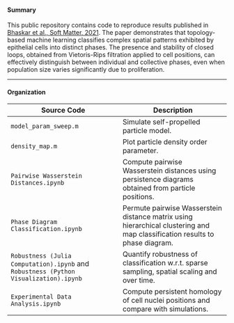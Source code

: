 #### Summary

This public repository contains code to reproduce results published in [Bhaskar et al., Soft Matter, 2021](https://doi.org/10.1039/D1SM00072A "DOI: 10.1039/D1SM00072A"). The paper demonstrates that topology-based machine learning classifies complex spatial patterns exhibited by epithelial cells into distinct phases. The presence and stability of closed loops, obtained from Vietoris-Rips filtration applied to cell positions, can effectively distinguish between individual and collective phases, even when population size varies significantly due to proliferation.

---

#### Organization

| Source Code | Description |
|--|--|
| `model_param_sweep.m` | Simulate self-propelled particle model. |
| `density_map.m` | Plot particle density order parameter. |
| `Pairwise Wasserstein Distances.ipynb` | Compute pairwise Wasserstein distances using persistence diagrams obtained from particle positions. |
| `Phase Diagram Classification.ipynb` | Permute pairwise Wasserstein distance matrix using hierarchical clustering and map classification results to phase diagram. |
| `Robustness (Julia Computation).ipynb` and `Robustness (Python Visualization).ipynb` | Quantify robustness of classification w.r.t. sparse sampling, spatial scaling and over time. |
| `Experimental Data Analysis.ipynb` | Compute persistent homology of cell nuclei positions and compare with simulations. |
